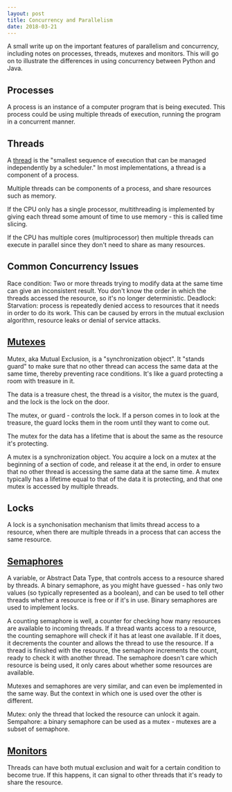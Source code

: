 ```yaml
---
layout: post
title: Concurrency and Parallelism
date: 2018-03-21
---
```


A small write up on the important features of parallelism and concurrency, including notes on processes, threads, mutexes and monitors. This will go on to illustrate the differences in using concurrency between Python and Java.

<!--break-->

## Processes

A process is an instance of a computer program that is being executed. This process could be using multiple threads of execution, running the program in a concurrent manner.

## Threads

A [thread](https://en.wikipedia.org/wiki/Thread_(computing)) is the "smallest sequence of execution that can be 
managed independently by a scheduler." In most implementations, a thread is a component of a process.

Multiple threads can be components of a process, and share resources such as memory.

If the CPU only has a single processor, multithreading is implemented by giving each thread some 
amount of time to use memory - this is called time slicing.

If the CPU has multiple cores (multiprocessor) then multiple threads can execute in parallel since
they don't need to share as many resources.

## Common Concurrency Issues

Race condition: Two or more threads trying to modify data at the same time can give an inconsistent result. You don't know the order
in which the threads accessed the resource, so it's no longer deterministic.
Deadlock:
Starvation: process is repeatedly denied access to resources that it needs in order to do its work. This can be caused by errors in the mutual exclusion algorithm, resource leaks or denial of service attacks.

## [Mutexes](https://en.wikipedia.org/wiki/Mutual_exclusion)

Mutex, aka Mutual Exclusion, is a "synchronization object".
It "stands guard" to make sure that no other thread can access the same data at the same time, thereby preventing race conditions.
It's like a guard protecting a room with treasure in it.

The data is a treasure chest, the thread is a visitor, the mutex is the guard, and the lock is the lock on the door.

The mutex, or guard - controls the lock. If a person comes in to look at the treasure, the guard locks them in the room until
they want to come out.

The mutex for the data has a lifetime that is about the same as the resource it's protecting.

A mutex is a synchronization object. You acquire a lock on a mutex at the beginning of a section of code, and release 
it at the end, in order to ensure that no other thread is accessing the same data at the same time. A mutex typically has
a lifetime equal to that of the data it is protecting, and that one mutex is accessed by multiple threads.

## Locks

A lock is a synchonisation mechanism that limits thread access to a resource, when there are multiple threads in a process that can
access the same resource.

## [Semaphores](https://en.wikipedia.org/wiki/Semaphore_(programming))

A variable, or Abstract Data Type, that controls access to a resource shared by threads.
A binary semaphore, as you might have guessed - has only two values (so typically represented as a boolean), and can be used 
to tell other threads whether a resource is free or if it's in use. Binary semaphores are used to implement locks.

A counting semaphore is well, a counter for checking how many resources are available to incoming threads. If a thread wants 
access to a resource, the counting semaphore will check if it has at least one available. If it does, it decrements the counter and 
allows the thread to use the resource. If a thread is finished with the resource, the semaphore increments the count, ready to 
check it with another thread. The semaphore doesn't care which resource is being used, it only cares about whether some resources are available.

Mutexes and semaphores are very similar, and can even be implemented in the same way. But the context in which one is used
over the other is different. 

Mutex: only the thread that locked the resource can unlock it again.
Sempahore: a binary semaphore can be used as a mutex - mutexes are a subset of semaphore.

## [Monitors](https://en.wikipedia.org/wiki/Monitor_(synchronization))

Threads can have both mutual exclusion and wait for a certain condition to become true. If this happens, it can signal to other threads
that it's ready to share the resource.
